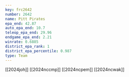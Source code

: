 ```yaml
---
key: frc2642
number: 2642
name: Pitt Pirates
epa_end: 42.87
auto_epa_end: 10.7
teleop_epa_end: 29.96
endgame_epa_end: 2.21
winrate: 0.6885
district_epa_rank: 1
district_epa_percentile: 0.987
type: Team
---
```

[[2024joh]]
[[2024nccmp]]
[[2024ncpem]]
[[2024ncwak]]
